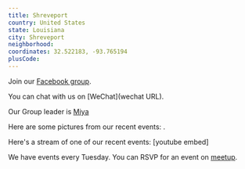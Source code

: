 ```yaml
---
title: Shreveport
country: United States
state: Louisiana
city: Shreveport
neighborhood: 
coordinates: 32.522183, -93.765194
plusCode:
---
```

Join our [Facebook group](https://www.facebook.com/groups/free.code.camp.shreveport).

You can chat with us on [WeChat](wechat URL).

Our Group leader is [Miya](freecodecamp.org/miya)

Here are some pictures from our recent events:
![]().

Here's a stream of one of our recent events:
[youtube embed]

We have events every Tuesday. You can RSVP for an event on [meetup](meetupurl).
